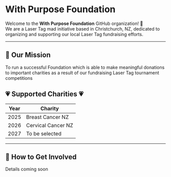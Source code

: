 # With Purpose Foundation

Welcome to the **With Purpose Foundation** GitHub organization! 🎯  
We are a Laser Tag mad initiative based in Christchurch, NZ, dedicated to organizing and supporting our local Laser Tag fundraising efforts.

---

## 🚀 Our Mission

To run a successful Foundation which is able to make meaningful donations to important charities as a result of our fundraising Laser Tag tournament competitions

## 💗 Supported Charities 💗

| Year | Charity            |
| ---- | ------------------ |
| 2025 | Breast Cancer NZ   |
| 2026 | Cervical Cancer NZ |
| 2027 | To be selected     |

---

## 🤝 How to Get Involved

Details coming soon
